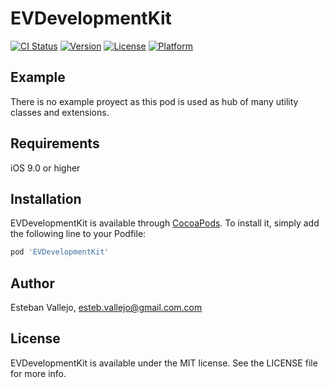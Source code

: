 # EVDevelopmentKit

[![CI Status](http://img.shields.io/travis/EstebanVallejo/EVDevelopmentKit.svg?style=flat)](https://travis-ci.org/EstebanVallejo/EVDevelopmentKit)
[![Version](https://img.shields.io/cocoapods/v/EVDevelopmentKit.svg?style=flat)](http://cocoapods.org/pods/EVDevelopmentKit)
[![License](https://img.shields.io/cocoapods/l/EVDevelopmentKit.svg?style=flat)](http://cocoapods.org/pods/EVDevelopmentKit)
[![Platform](https://img.shields.io/cocoapods/p/EVDevelopmentKit.svg?style=flat)](http://cocoapods.org/pods/EVDevelopmentKit)

## Example
There is no example proyect as this pod is used as hub of many utility classes and extensions.

## Requirements
iOS 9.0 or higher

## Installation

EVDevelopmentKit is available through [CocoaPods](http://cocoapods.org). To install
it, simply add the following line to your Podfile:

```ruby
pod 'EVDevelopmentKit'
```

## Author

Esteban Vallejo, esteb.vallejo@gmail.com.com

## License

EVDevelopmentKit is available under the MIT license. See the LICENSE file for more info.
